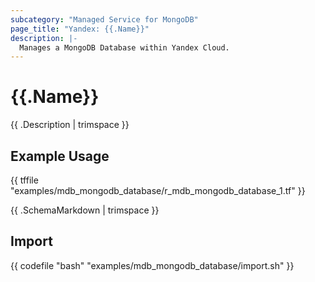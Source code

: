 ```yaml
---
subcategory: "Managed Service for MongoDB"
page_title: "Yandex: {{.Name}}"
description: |-
  Manages a MongoDB Database within Yandex Cloud.
---
```


# {{.Name}}

{{ .Description | trimspace }}

## Example Usage

{{ tffile "examples/mdb_mongodb_database/r_mdb_mongodb_database_1.tf" }}

{{ .SchemaMarkdown | trimspace }}

## Import

{{ codefile "bash" "examples/mdb_mongodb_database/import.sh" }}
